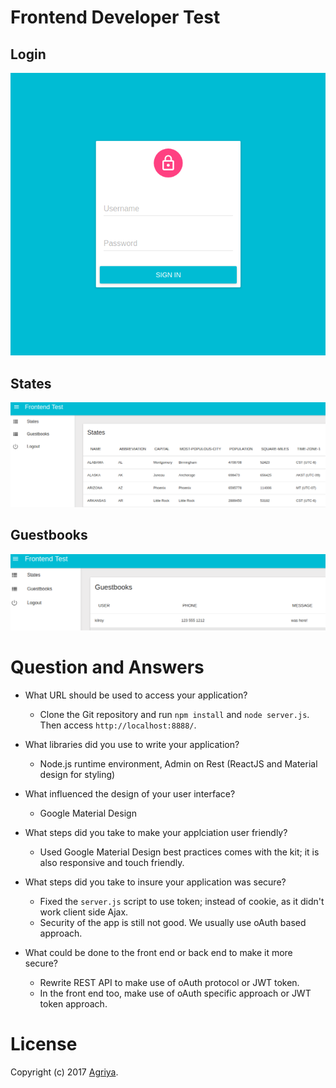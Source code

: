
# Frontend Developer Test

## Login
![login](public/static/media/login.png "login")

## States
![states](public/static/media/states.png "states")

## Guestbooks
![guestbooks](public/static/media/guestbooks.png "guestbooks")

# Question and Answers

- What URL should be used to access your application?
  - Clone the Git repository and run `npm install` and `node server.js`. Then access `http://localhost:8888/`.

- What libraries did you use to write your application?
  - Node.js runtime environment, Admin on Rest (ReactJS and Material design for styling)

- What influenced the design of your user interface?
  - Google Material Design

- What steps did you take to make your applciation user friendly?
  - Used Google Material Design best practices comes with the kit; it is also responsive and touch friendly.

- What steps did you take to insure your application was secure?
  - Fixed the `server.js` script to use token; instead of cookie, as it didn't work client side Ajax.
  - Security of the app is still not good. We usually use oAuth based approach.

- What could be done to the front end or back end to make it more secure?
  - Rewrite REST API to make use of oAuth protocol or JWT token.
  - In the front end too, make use of oAuth specific approach or JWT token approach.

# License

Copyright (c) 2017 [Agriya](https://www.agriya.com/).
